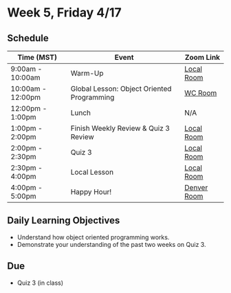 # Week 5, Friday 4/17

## Schedule
| Time (MST)                  | Event                             | Zoom Link                                    |
|-----------------------|-----------------------------------|----------------------------------------------|
| 9:00am - 10:00am | Warm-Up                 | [Local Room](https://generalassembly.zoom.us/j/4539501986?pwd=NVZoQ2s1NXRZckVoc0RkQ2NTbCs1Zz09) |
| 10:00am - 12:00pm | Global Lesson: Object Oriented Programming | [WC Room](https://generalassembly.zoom.us/j/620270527?pwd=Tkdpc29RZ0tCdGVpUjJDVGFHd3d0Zz09)   |
| 12:00pm - 1:00pm | Lunch                       | N/A |
| 1:00pm - 2:00pm | Finish Weekly Review & Quiz 3 Review | [Local Room](https://generalassembly.zoom.us/j/4539501986?pwd=NVZoQ2s1NXRZckVoc0RkQ2NTbCs1Zz09) |
| 2:00pm - 2:30pm  | Quiz 3 | [Local Room](https://generalassembly.zoom.us/j/4539501986?pwd=NVZoQ2s1NXRZckVoc0RkQ2NTbCs1Zz09)  |
| 2:30pm - 4:00pm | Local Lesson | [Local Room](https://generalassembly.zoom.us/j/4539501986?pwd=NVZoQ2s1NXRZckVoc0RkQ2NTbCs1Zz09) |
| 4:00pm - 5:00pm  | Happy Hour! | [Denver Room](https://generalassembly.zoom.us/j/446850996?pwd=Z1FMdWUrOXZOWkRxNU9kUWFNQnU4dz09)   |

## Daily Learning Objectives
- Understand how object oriented programming works.
- Demonstrate your understanding of the past two weeks on Quiz 3.

## Due
- Quiz 3 (in class)
